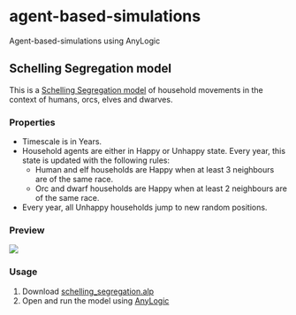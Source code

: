 # agent-based-simulations
Agent-based-simulations using AnyLogic

## Schelling Segregation model
This is a [Schelling Segregation model](https://lectures.quantecon.org/jl/schelling.html) of household movements in the context of humans, orcs, elves and dwarves.

### Properties
* Timescale is in Years.
* Household agents are either in Happy or Unhappy state. Every year, this state is updated with the following rules:
  * Human and elf households are Happy when at least 3 neighbours are of the same race.
  * Orc and dwarf households are Happy when at least 2 neighbours are of the same race.
* Every year, all Unhappy households jump to new random positions.

### Preview
![](schelling_segregation/schelling_segregation.gif)

### Usage
1. Download [schelling_segregation.alp](schelling_segregation/schelling_segregation.alp)
2. Open and run the model using [AnyLogic](https://www.anylogic.com/downloads/)
